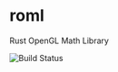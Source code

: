 # roml
Rust OpenGL Math Library

![Build Status](https://gitlab.com/iwburns/roml/badges/master/build.svg)

